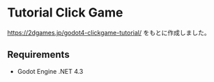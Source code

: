 # Tutorial Click Game

https://2dgames.jp/godot4-clickgame-tutorial/ をもとに作成しました。


## Requirements

- Godot Engine .NET 4.3

